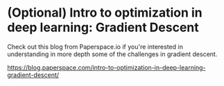# (Optional) Intro to optimization in deep learning: Gradient Descent

Check out this blog from Paperspace.io if you're interested in understanding in more depth some of the challenges in gradient descent. 

https://blog.paperspace.com/intro-to-optimization-in-deep-learning-gradient-descent/
